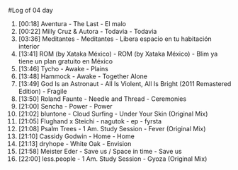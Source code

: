 #Log of 04 day

1. [00:18] Aventura - The Last - El malo
1. [00:22] Milly Cruz & Autora - Todavia - Todavia
1. [03:36] Meditantes - Meditantes - Libera espacio en tu habitación interior
1. [13:41] ROM (by Xataka México) - ROM (by Xataka México) - Blim ya tiene un plan gratuito en México
1. [13:46] Tycho - Awake - Plains
1. [13:48] Hammock - Awake - Together Alone
1. [13:49] God Is an Astronaut - All Is Violent, All Is Bright (2011 Remastered Edition) - Fragile
1. [13:50] Roland Faunte - Needle and Thread - Ceremonies
1. [21:00] Sencha - Power - Power
1. [21:02] bluntone - Cloud Surfing - Under Your Skin (Original Mix)
1. [21:05] Flughand x Steichi - nagutok - ep - fyrsta
1. [21:08] Psalm Trees - 1 Am. Study Session - Fever (Original Mix)
1. [21:10] Cassidy Godwin - Home - Home
1. [21:13] dryhope - White Oak - Envision
1. [21:58] Meister Eder - Save us / Space in time - Save us
1. [22:00] less.people - 1 Am. Study Session - Gyoza (Original Mix)
